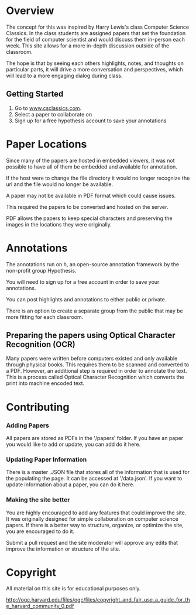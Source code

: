 
# Overview
The concept for this was inspired by Harry Lewis's class Computer Science Classics. In the class students are assigned papers that set the foundation for the field of computer scientist and would discuss them in-person each week. This site allows for a more in-depth discussion outside of the classroom.

The hope is that by seeing each others highlights, notes, and thoughts on particular parts, it will drive a more conversation and perspectives, which will lead to a more engaging dialog during class.

## Getting Started

1. Go to www.csclassics.com.
2. Select a paper to collaborate on
3. Sign up for a free hypothesis account to save your annotations

# Paper Locations
Since many of the papers are hosted in embedded viewers, it was not possible to have all of them be embedded and available for annotation.

If the host were to change the file directory it would no longer recognize the url and the file would no longer be available.

A paper may not be available in PDF format which could cause issues.

This required the papers to be converted and hosted on the server.

PDF allows the papers to keep special characters and preserving the images in the locations they were originally.

# Annotations
The annotations run on h, an open-source annotation framework by the non-profit group Hypothesis.

You will need to sign up for a free account in order to save your annotations.

You can post highlights and annotations to either public or private.

There is an option to create a separate group from the public that may be more fitting for each classroom.

## Preparing the papers using Optical Character Recognition (OCR)
Many papers were written before computers existed and only available through physical books. This requires them to be scanned and converted to a PDF. However, an additional step is required in order to annotate the text. This is a process called Optical Character Recognition which converts the print into machine encoded text.

# Contributing
### Adding Papers
All papers are stored as PDFs in the '/papers' folder. If you have an paper you would like to add or update, you can add do it here.

### Updating Paper Information
There is a master .JSON file that stores all of the information that is used for the populating the page. It can be accessed at '/data.json'. If you want to update information about a paper, you can do it here.

### Making the site better
You are highly encouraged to add any features that could improve the site. It was originally designed for simple collaboration on computer science papers. If there is a better way to structure, organize, or optimize the site, you are encouraged to do it.

Submit a pull request and the site moderator will approve any edits that improve the information or structure of the site.

# Copyright
All material on this site is for educational purposes only.

http://ogc.harvard.edu/files/ogc/files/copyright_and_fair_use_a_guide_for_the_harvard_community_0.pdf
